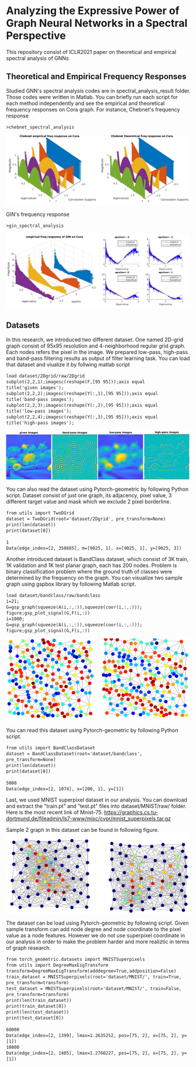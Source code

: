 # Analyzing the Expressive Power of Graph Neural Networks in a Spectral Perspective

This repository consist of ICLR2021 paper on theoretical and empirical spectral analysis of GNNs

## Theoretical and Empirical Frequency Responses
Studied GNN's spectral analysis codes are in spectral_analysis_result folder. Those codes were written in Matlab.
You can briefly run each script for each method independently and see the empirical and theoretical frequency responses on Cora graph.
For instance, Chebnet's frequency response
```
>chebnet_spectral_analysis
```

![Sample image](images/cheb.jpg?raw=true "Title")

GIN's frequency response
```
>gin_spectral_analysis
```
![Sample image](images/gin.jpg?raw=true "Title")

## Datasets
In this research, we introduced two different dataset. One named 2D-grid graph consist of 95x95 resolution and 4-neighborhood regular grid graph. Each nodes refers the pixel in the image. We prepared low-pass, high-pass and band-pass filtering results as output of filter learning task.
You can load that dataset and viualize it by follwing matlab script
```
load dataset/2Dgrid/raw/2Dgrid
subplot(2,2,1);imagesc(reshape(F,[95 95]));axis equal
title('given images');
subplot(2,2,2);imagesc(reshape(Y(:,1),[95 95]));axis equal
title('band-pass images');
subplot(2,2,3);imagesc(reshape(Y(:,2),[95 95]));axis equal
title('low-pass images');
subplot(2,2,4);imagesc(reshape(Y(:,3),[95 95]));axis equal
title('high-pass images');
```

![Sample image](images/filter.jpg?raw=true "Title")

You can also read the dataset using Pytorch-geometric by following Python script. Dataset consist of just one graph, its adjacency, pixel value, 3 different target value and mask which we exclude 2 pixel borderline.
```
from utils import TwoDGrid
dataset = TwoDGrid(root='dataset/2Dgrid', pre_transform=None)
print(len(dataset))
print(dataset[0])

1
Data(edge_index=[2, 358685], m=[9025, 1], x=[9025, 1], y=[9025, 3])
```


Another introduced dataset is BandClass dataset, which consist of 3K train, 1K validation and 1K test planar graph, each has 200 nodes. Problem is binary classification problem where the ground truth of classes were determined by the frequency on the graph. You can visualize two sample graph using gspbox library by following Matlab script.

```
load dataset/bandclass/raw/bandclass
i=21;
G=gsp_graph(squeeze(A(i,:,:)),squeeze(coor(i,:,:)));
figure;gsp_plot_signal(G,F(i,:))
i=1000;
G=gsp_graph(squeeze(A(i,:,:)),squeeze(coor(i,:,:)));
figure;gsp_plot_signal(G,F(i,:))
```
![Sample image](images/graph.jpg?raw=true "Title")

You can read this dataset using Pytorch-geometric by following Python script.
```
from utils import BandClassDataset
dataset = BandClassDataset(root='dataset/bandclass', pre_transform=None)
print(len(dataset))
print(dataset[0])

5000
Data(edge_index=[2, 1074], x=[200, 1], y=[1])
```

Last, we used MNIST superpixel dataset in our analysis. You can download and extract the "train.pt" and "test.pt" files into dataset/MNIST/raw/ folder. Here is the most recent link of Mnist-75.
https://graphics.cs.tu-dortmund.de/fileadmin/ls7-www/misc/cvpr/mnist_superpixels.tar.gz

Sample 2 graph in this dataset can be found in following figure.
![Sample image](images/mnist46.jpg?raw=true "Title")

The dataset can be load using Pytorch-geometric by following script. Given sample transform can add node degree and node coordinate to the pixel value as a node features. However we do not use superpixel coordinate in our analysis in order to make the problem harder and more realiztic in terms of graph research. 

```
from torch_geometric.datasets import MNISTSuperpixels
from utils import DegreeMaxEigTransform
transform=DegreeMaxEigTransform(adddegree=True,addposition=False)
train_dataset = MNISTSuperpixels(root='dataset/MNIST/', train=True, pre_transform=transform)
test_dataset = MNISTSuperpixels(root='dataset/MNIST/', train=False, pre_transform=transform)
print(len(train_dataset))
print(train_dataset[0])
print(len(test_dataset))
print(test_dataset[0])

60000
Data(edge_index=[2, 1399], lmax=1.2635252, pos=[75, 2], x=[75, 2], y=[1])
10000
Data(edge_index=[2, 1405], lmax=1.2760227, pos=[75, 2], x=[75, 2], y=[1])
```


